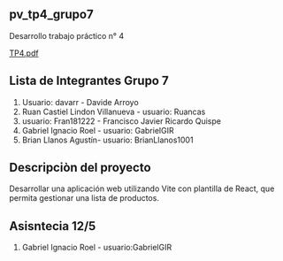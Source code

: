 ## pv_tp4_grupo7
Desarrollo trabajo práctico n° 4

[TP4.pdf](https://virtual.unju.edu.ar/pluginfile.php/905610/mod_resource/content/1/Trabajo%20Pr%C3%A1ctico%204.pdf)

## Lista de Integrantes Grupo 7
1. Usuario: davarr - Davide Arroyo
2. Ruan Castiel Lindon Villanueva - usuario: Ruancas
3. usuario: Fran181222 - Francisco Javier Ricardo Quispe
4. Gabriel Ignacio Roel - usuario: GabrielGIR
5. Brian Llanos Agustín- usuario: BrianLlanos1001

## Descripciòn del proyecto
Desarrollar una aplicación web utilizando Vite con plantilla de React, que permita gestionar una lista de productos. 

## Asisntecia 12/5
1. Gabriel Ignacio Roel - usuario:GabrielGIR